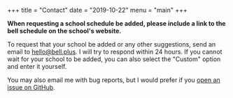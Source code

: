 +++
title = "Contact"
date = "2019-10-22"
menu = "main"
+++

**When requesting a school schedule be added, please include a link to the bell schedule on the school's website.**

To request that your school be added or any other suggestions, send an email to [hello@bell.plus](mailto:hello@bell.plus). I will try to respond within 24 hours. If you cannot wait for your school to be added, you can also select the "Custom" option and enter it yourself.

You may also email me with bug reports, but I would prefer if you [open an issue on GitHub](https://github.com/nicolaschan/bell/issues).
